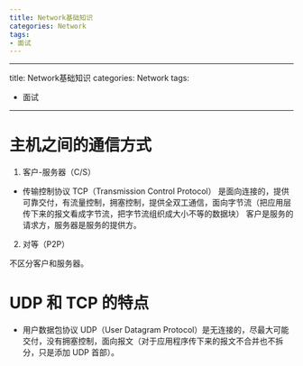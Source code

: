 ```yaml
---
title: Network基础知识
categories: Network
tags:
- 面试
---
```


---
title: Network基础知识
categories: Network
tags:
- 面试
---

# 主机之间的通信方式
1. 客户-服务器（C/S）

* 传输控制协议 TCP（Transmission Control Protocol） 是面向连接的，提供可靠交付，有流量控制，拥塞控制，提供全双工通信，面向字节流（把应用层传下来的报文看成字节流，把字节流组织成大小不等的数据块）
客户是服务的请求方，服务器是服务的提供方。

2. 对等（P2P）

不区分客户和服务器。


# UDP 和 TCP 的特点
* 用户数据包协议 UDP（User Datagram Protocol）是无连接的，尽最大可能交付，没有拥塞控制，面向报文（对于应用程序传下来的报文不合并也不拆分，只是添加 UDP 首部）。
